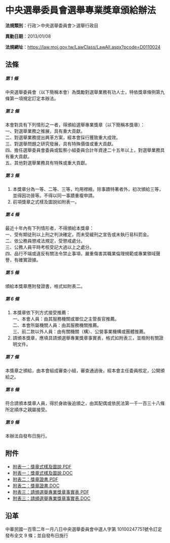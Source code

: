 # 中央選舉委員會選舉專業獎章頒給辦法


**法規類別**：行政＞中央選舉委員會＞選舉行政目

**異動日期**：2013/01/08  

**法規網址**：https://law.moj.gov.tw/LawClass/LawAll.aspx?pcode=D0110024



## 法條
##### 第 1 條
中央選舉委員會（以下簡稱本會）為獎勵對選舉業務有功人士，特依獎章條例第九條第一項規定訂定本辦法。

##### 第 2 條
本會對具有下列情形之一者，得頒給選舉專業獎章（以下簡稱本獎章）：  
一、對選舉業務之推展，具有重大貢獻。  
二、對選舉業務提出興革方案，經本會採行獲致重大成效。  
三、對選舉問題之研究發展，具有特殊價值或重大貢獻。  
四、擔任選舉委員會委員或監察小組委員合計年資達二十五年以上，對選舉業務具有重大貢獻。  
五、其他對選舉業務具有特殊或重大貢獻。

##### 第 3 條
1. 本獎章分為一等、二等、三等，均用襟綬。除事蹟特著者外，初次頒給三等，並得因功晉等。不得以同一事蹟重複申請。
1. 前項獎章之式樣及圖說如附表一。

##### 第 4 條
最近十年內有下列情形者，不得頒給本獎章：  
一、受有期徒刑以上刑之判決確定，而未受緩刑之宣告或未執行易科罰金。  
二、依公務員懲戒法規定，受懲戒處分。  
三、公務人員平時考核受記大過以上之處分。  
四、品行不端或違反有關法令禁止事項，嚴重傷害其職業倫理規範或專業領域聲譽，有確實證據。

##### 第 5 條
頒給本獎章應附發證書，格式如附表二。

##### 第 6 條
1. 本獎章依下列方式接受推薦：  
一、本會人員：由其服務機關或單位之主管長官推薦。  
二、本會所屬機關人員：由其服務機關推薦。  
三、前二款以外人員：由有關機關（構）、公營事業機構或團體推薦。
1. 請頒本獎章，應填具請頒選舉專業獎章事實表，格式如附表三，並檢附有關證明文件。

##### 第 7 條
本獎章之頒給，由本會組成審查小組，審查通過後，經本會主任委員核定，公開頒給之。

##### 第 8 條
符合請頒本獎章人員，得於身故後追頒之，由其配偶或依民法第一千一百三十八條所定順序之親屬接受。

##### 第 9 條
本辦法自發布日施行。
## 附件
* [附表一：獎章式樣及圖說.PDF](https://law.moj.gov.tw/LawClass/LawGetFile.ashx?FileId=0000235450)
* [附表一：獎章式樣及圖說.DOC](https://law.moj.gov.tw/LawClass/LawGetFile.ashx?FileId=0000123288)
* [附表二：獎章證書.PDF](https://law.moj.gov.tw/LawClass/LawGetFile.ashx?FileId=0000235451)
* [附表二：獎章證書.DOC](https://law.moj.gov.tw/LawClass/LawGetFile.ashx?FileId=0000123289)
* [附表三：請頒選舉專業獎章事實表.PDF](https://law.moj.gov.tw/LawClass/LawGetFile.ashx?FileId=0000235452)
* [附表三：請頒選舉專業獎章事實表.DOC](https://law.moj.gov.tw/LawClass/LawGetFile.ashx?FileId=0000123290)
## 沿革
中華民國一百零二年一月八日中央選舉委員會中選人字第 10100247751號令訂定發布全文 9  條；並自發布日施行
